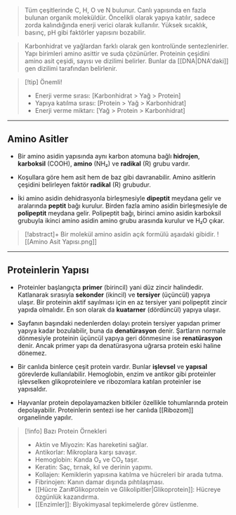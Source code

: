 >Tüm çeşitlerinde C, H, O ve N bulunur. Canlı yapısında en fazla bulunan organik moleküldür. Öncelikli olarak yapıya katılır, sadece zorda kalındığında enerji verici olarak kullanılır.  Yüksek sıcaklık, basınç, pH gibi faktörler yapısını bozabilir.

>Karbonhidrat ve yağlardan farklı olarak gen kontrolünde sentezlenirler. Yapı birimleri amino asittir ve suda çözünürler. Proteinin çeşidini amino asit çeşidi, sayısı ve dizilimi belirler. Bunlar da [[DNA|DNA'daki]] gen dizilimi tarafından belirlenir.

> [!tip] Önemli!
> - Enerji verme sırası: [Karbonhidrat > Yağ > Protein]
> - Yapıya katılma sırası: [Protein > Yağ > Karbonhidrat]
> - Enerji verme miktarı: [Yağ > Protein > Karbonhidrat]

---
## Amino Asitler
- Bir amino asidin yapısında aynı karbon atomuna bağlı **hidrojen**, **karboksil** (COOH), **amino** (NH₂) ve **radikal** (R) grubu vardır.

- Koşullara göre hem asit hem de baz gibi davranabilir. Amino asitlerin çeşidini belirleyen faktör **radikal** (R) grubudur.

- İki amino asidin dehidrasyonla birleşmesiyle **dipeptit** meydana gelir ve aralarında **peptit** bağı kurulur. Birden fazla amino asidin birleşmesiyle de **polipeptit** meydana gelir. Polipeptit bağı, birinci amino asidin karboksil grubuyla ikinci amino asidin amino grubu arasında kurulur ve H₂O çıkar.

> [!abstract]+ Bir molekül amino asidin açık formülü aşaıdaki gibidir.
> ![[Amino Asit Yapısı.png]]

---
## Proteinlerin Yapısı
- Proteinler başlangıçta **primer** (birincil) yani düz zincir halindedir. Katlanarak sırasıyla **sekonder** (ikincil) ve **tersiyer** (üçüncül) yapıya ulaşır. Bir proteinin aktif sayılması için en az tersiyer yani polipeptit zincir yapıda olmalıdır. En son olarak da **kuatarner** (dördüncül) yapıya ulaşır.

- Sayfanın başındaki nedenlerden dolayı protein tersiyer yapıdan primer yapıya kadar bozulabilir, buna da **denatürasyon** denir. Şartların normale dönmesiyle proteinin üçüncül yapıya geri dönmesine ise **renatürasyon** denir. Ancak primer yapı da denatürasyona uğrarsa protein eski haline dönemez.

- Bir canlıda binlerce çeşit protein vardır. Bunlar **işlevsel** ve **yapısal** görevlerde kullanılabilir. Hemoglobin, enzim ve antikor gibi proteinler işlevselken glikoproteinlere ve ribozomlara katılan proteinler ise yapısaldır.

- Hayvanlar protein depolayamazken bitkiler özellikle tohumlarında protein depolayabilir. Proteinlerin sentezi ise her canlıda [[Ribozom]] organelinde yapılır.

> [!info] Bazı Protein Örnekleri
> - Aktin ve Miyozin: Kas hareketini sağlar.
> - Antikorlar: Mikroplara karşı savaşır.
> - Hemoglobin: Kanda O₂ ve CO₂ taşır.
> - Keratin: Saç, tırnak, kıl ve derinin yapımı.
> - Kollajen: Kemiklerin yapısına katılma ve hücreleri bir arada tutma.
> - Fibrinojen: Kanın damar dışında pıhtılaşması.
> - [[Hücre Zarı#Glikoprotein ve Glikolipitler|Glikoprotein]]: Hücreye özgünlük kazandırma.
> - [[Enzimler]]: Biyokimyasal tepkimelerde görev üstlenme.
